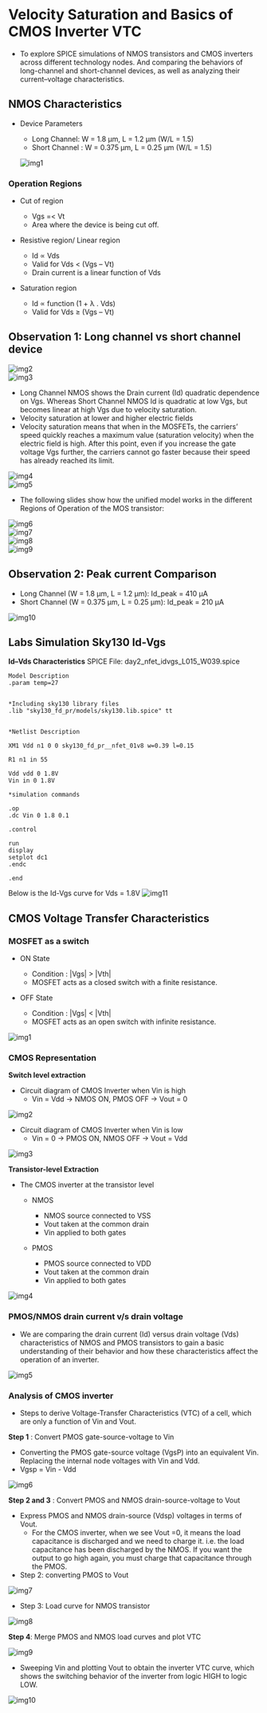 # Velocity Saturation and Basics of CMOS Inverter VTC
* To explore SPICE simulations of NMOS transistors and CMOS inverters across different technology nodes. And comparing the behaviors of long-channel and short-channel devices, as well as analyzing their current–voltage characteristics.

## NMOS Characteristics
* Device Parameters
  * Long Channel: W = 1.8 μm, L = 1.2 μm (W/L = 1.5)
  * Short Channel : W = 0.375 μm, L = 0.25 μm (W/L = 1.5)  

  ![img1](https://github.com/Dhruvid98/SFAL-VSD-SoC-Design/blob/main/Day%2015/Images/Observations/img1.png)

### Operation Regions

* Cut of region
  * Vgs =< Vt
  * Area where the device is being cut off.

* Resistive region/ Linear region
    * Id ∝ Vds
    * Valid for Vds < (Vgs – Vt)
    * Drain current is a linear function of Vds

* Saturation region
    * Id ∝ function (1 + λ . Vds)
    * Valid for Vds ≥ (Vgs – Vt)


 ## Observation 1: Long channel vs short channel device
![img2](https://github.com/Dhruvid98/SFAL-VSD-SoC-Design/blob/main/Day%2015/Images/Observations/img2.png)  
![img3](https://github.com/Dhruvid98/SFAL-VSD-SoC-Design/blob/main/Day%2015/Images/Observations/img3.png)  

* Long Channel NMOS shows the Drain current (Id) quadratic dependence on Vgs. Whereas Short Channel NMOS Id is quadratic at low Vgs, but becomes linear at high Vgs due to velocity saturation.
* Velocity saturation at lower and higher electric fields
 * Velocity saturation means that when in the MOSFETs, the carriers’ speed quickly reaches a maximum value (saturation velocity) when the electric field is high. After this point, even if you increase the gate voltage Vgs further, the carriers cannot go faster because their speed has already reached its limit.
 
![img4](https://github.com/Dhruvid98/SFAL-VSD-SoC-Design/blob/main/Day%2015/Images/Observations/img4.png)  
![img5](https://github.com/Dhruvid98/SFAL-VSD-SoC-Design/blob/main/Day%2015/Images/Observations/img5.png)

* The following slides show how the unified model works in the different Regions of Operation of the MOS transistor: 

![img6](https://github.com/Dhruvid98/SFAL-VSD-SoC-Design/blob/main/Day%2015/Images/Observations/img6.png)  
![img7](https://github.com/Dhruvid98/SFAL-VSD-SoC-Design/blob/main/Day%2015/Images/Observations/img7.png)  
![img8](https://github.com/Dhruvid98/SFAL-VSD-SoC-Design/blob/main/Day%2015/Images/Observations/img8.png)  
![img9](https://github.com/Dhruvid98/SFAL-VSD-SoC-Design/blob/main/Day%2015/Images/Observations/img9.png)  

## Observation 2: Peak current Comparison
* Long Channel (W = 1.8 μm, L = 1.2 μm): Id_peak = 410 μA
* Short Channel (W = 0.375 μm, L = 0.25 μm): Id_peak = 210 μA

![img10](https://github.com/Dhruvid98/SFAL-VSD-SoC-Design/blob/main/Day%2015/Images/Observations/img10.png)  

## Labs Simulation Sky130 Id-Vgs 
**Id–Vds Characteristics**
SPICE File: day2_nfet_idvgs_L015_W039.spice
```
Model Description
.param temp=27


*Including sky130 library files
.lib "sky130_fd_pr/models/sky130.lib.spice" tt


*Netlist Description

XM1 Vdd n1 0 0 sky130_fd_pr__nfet_01v8 w=0.39 l=0.15

R1 n1 in 55

Vdd vdd 0 1.8V
Vin in 0 1.8V

*simulation commands

.op
.dc Vin 0 1.8 0.1

.control

run
display
setplot dc1
.endc

.end

```
Below is the Id-Vgs curve for Vds = 1.8V
![img11](https://github.com/Dhruvid98/SFAL-VSD-SoC-Design/blob/main/Day%2015/Images/Observations/img11.png)

## CMOS Voltage Transfer Characteristics

### MOSFET as a switch 

* ON State
  * Condition : |Vgs| > |Vth|
  *  MOSFET acts as a closed switch with a finite resistance.

* OFF State
  * Condition : |Vgs| < |Vth|
  * MOSFET acts as an open switch with infinite resistance.  
  
![img1](https://github.com/Dhruvid98/SFAL-VSD-SoC-Design/blob/main/Day%2015/Images/CMOS_VTC/img1.png)

### CMOS Representation 

**Switch level extraction**  
* Circuit diagram of CMOS Inverter when Vin is high
   * Vin = Vdd → NMOS ON, PMOS OFF → Vout = 0
  
![img2](https://github.com/Dhruvid98/SFAL-VSD-SoC-Design/blob/main/Day%2015/Images/CMOS_VTC/img2.png)

* Circuit diagram of CMOS Inverter when Vin is low
   * Vin = 0 → PMOS ON, NMOS OFF → Vout = Vdd
 
![img3](https://github.com/Dhruvid98/SFAL-VSD-SoC-Design/blob/main/Day%2015/Images/CMOS_VTC/img3.png)

**Transistor-level Extraction** 
* The CMOS inverter at the transistor level 
  - NMOS
    * NMOS source connected to VSS
    * Vout taken at the common drain
    * Vin applied to both gates

  - PMOS
    * PMOS source connected to VDD
    * Vout taken at the common drain
    * Vin applied to both gates

![img4](https://github.com/Dhruvid98/SFAL-VSD-SoC-Design/blob/main/Day%2015/Images/CMOS_VTC/img4.png)

### PMOS/NMOS drain current v/s drain voltage
* We are comparing the drain current (Id) versus drain voltage (Vds) characteristics of NMOS and PMOS transistors to gain a basic understanding of their behavior and how these characteristics affect the operation of an inverter.

![img5](https://github.com/Dhruvid98/SFAL-VSD-SoC-Design/blob/main/Day%2015/Images/CMOS_VTC/img5.png)  

### Analysis of CMOS inverter
* Steps to derive Voltage-Transfer Characteristics (VTC) of a cell, which are only a function of Vin and Vout. 

**Step 1** : Convert PMOS gate-source-voltage to Vin
- Converting the PMOS gate-source voltage (VgsP) into an equivalent Vin. Replacing the internal node voltages with Vin and Vdd.
- Vgsp = Vin - Vdd

![img6](https://github.com/Dhruvid98/SFAL-VSD-SoC-Design/blob/main/Day%2015/Images/CMOS_VTC/img6.png)    

**Step 2 and 3** : Convert PMOS and NMOS drain-source-voltage to Vout  
- Express PMOS and NMOS drain-source (Vdsp) voltages in terms of Vout.
    * For the CMOS inverter, when we see Vout =0, it means the load capacitance is discharged and we need to charge it. i.e. the load capacitance has been discharged by the NMOS. If you want the output to go high again, you must charge that capacitance through the PMOS.
- Step 2: converting PMOS to Vout

![img7](https://github.com/Dhruvid98/SFAL-VSD-SoC-Design/blob/main/Day%2015/Images/CMOS_VTC/img7%20.png)

 - Step 3: Load curve for NMOS transistor 
 
![img8](https://github.com/Dhruvid98/SFAL-VSD-SoC-Design/blob/main/Day%2015/Images/CMOS_VTC/img8.png)  
  
**Step 4**:  Merge PMOS and NMOS load curves and plot VTC  

![img9](https://github.com/Dhruvid98/SFAL-VSD-SoC-Design/blob/main/Day%2015/Images/CMOS_VTC/img9.png)  

* Sweeping Vin and plotting Vout to obtain the inverter VTC curve, which shows the switching behavior of the inverter from logic HIGH to logic LOW.  

![img10](https://github.com/Dhruvid98/SFAL-VSD-SoC-Design/blob/main/Day%2015/Images/CMOS_VTC/img10.png)

